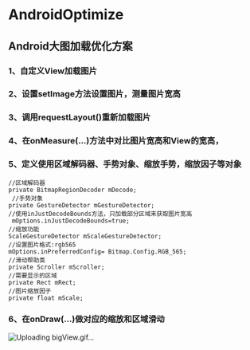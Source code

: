 # AndroidOptimize
## Android大图加载优化方案
### 1、自定义View加载图片
### 2、设置setImage方法设置图片，测量图片宽高
### 3、调用requestLayout()重新加载图片
### 4、在onMeasure(...)方法中对比图片宽高和View的宽高，
### 5、定义使用区域解码器、手势对象、缩放手势，缩放因子等对象
    //区域解码器
    private BitmapRegionDecoder mDecode;
	 //手势对象
    private GestureDetector mGestureDetector;
    //使用inJustDecodeBounds方法，只加载部分区域来获取图片宽高
     mOptions.inJustDecodeBounds=true;
    //缩放功能
    ScaleGestureDetector mScaleGestureDetector;
    //设置图片格式:rgb565
    mOptions.inPreferredConfig= Bitmap.Config.RGB_565;
    //滑动帮助类
    private Scroller mScroller;
    //需要显示的区域
    private Rect mRect;
	//图片缩放因子
    private float mScale;
### 6、在onDraw(...)做对应的缩放和区域滑动

![Uploading bigView.gif…]()
